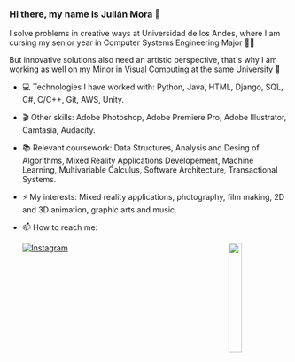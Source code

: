 ### Hi there, my name is Julián Mora 👋

I solve problems in creative ways at Universidad de los Andes, where I am cursing my senior year in Computer Systems Engineering Major 👨‍💻

But innovative solutions also need an artistic perspective, that's why I am working as well on my Minor in Visual Computing at the same University 🎨


- 💻 Technologies I have worked with: Python, Java, HTML, Django, SQL, C#, C/C++, Git, AWS, Unity.
- 🎬 Other skills: Adobe Photoshop, Adobe Premiere Pro, Adobe Illustrator, Camtasia, Audacity.
- 📚 Relevant coursework: Data Structures, Analysis and Desing of Algorithms, Mixed Reality Applications Developement, Machine Learning, Multivariable Calculus, Software Architecture, Transactional Systems.
- ⚡ My interests: Mixed reality applications, photography, film making, 2D and 3D animation, graphic arts and music.
- 📫 How to reach me:

    [![Instagram](https://img.shields.io/badge/Instagram-E4405F?style=for-the-badge&logo=instagram&logoColor=white)](https://www.instagram.com/julian_mora.27/) 
    <source media="(prefers-color-scheme: dark)" srcset="https://pyxis.nymag.com/v1/imgs/685/87d/8dc57e3b93caf2a37dbbfad13e8c4161b7-NYM-Starry-ani-1-4-b.rhorizontal.w700.gif 100w">
    <img src="https://pyxis.nymag.com/v1/imgs/685/87d/8dc57e3b93caf2a37dbbfad13e8c4161b7-NYM-Starry-ani-1-4-b.rhorizontal.w700.gif" align="right" width="22.5%">

